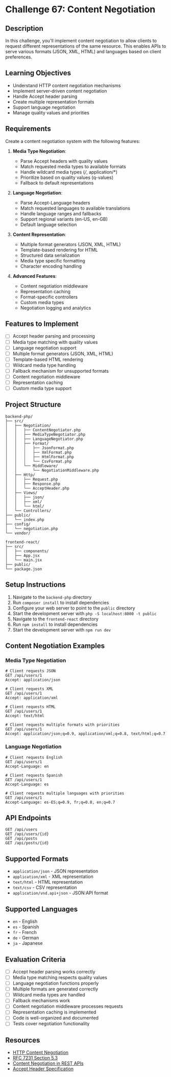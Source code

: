 # Challenge 67: Content Negotiation

## Description
In this challenge, you'll implement content negotiation to allow clients to request different representations of the same resource. This enables APIs to serve various formats (JSON, XML, HTML) and languages based on client preferences.

## Learning Objectives
- Understand HTTP content negotiation mechanisms
- Implement server-driven content negotiation
- Handle Accept header parsing
- Create multiple representation formats
- Support language negotiation
- Manage quality values and priorities

## Requirements
Create a content negotiation system with the following features:

1. **Media Type Negotiation**:
   - Parse Accept headers with quality values
   - Match requested media types to available formats
   - Handle wildcard media types (*/*, application/*)
   - Prioritize based on quality values (q-values)
   - Fallback to default representations

2. **Language Negotiation**:
   - Parse Accept-Language headers
   - Match requested languages to available translations
   - Handle language ranges and fallbacks
   - Support regional variants (en-US, en-GB)
   - Default language selection

3. **Content Representation**:
   - Multiple format generators (JSON, XML, HTML)
   - Template-based rendering for HTML
   - Structured data serialization
   - Media type specific formatting
   - Character encoding handling

4. **Advanced Features**:
   - Content negotiation middleware
   - Representation caching
   - Format-specific controllers
   - Custom media types
   - Negotiation logging and analytics

## Features to Implement
- [ ] Accept header parsing and processing
- [ ] Media type matching with quality values
- [ ] Language negotiation support
- [ ] Multiple format generators (JSON, XML, HTML)
- [ ] Template-based HTML rendering
- [ ] Wildcard media type handling
- [ ] Fallback mechanism for unsupported formats
- [ ] Content negotiation middleware
- [ ] Representation caching
- [ ] Custom media type support

## Project Structure
```
backend-php/
├── src/
│   ├── Negotiation/
│   │   ├── ContentNegotiator.php
│   │   ├── MediaTypeNegotiator.php
│   │   ├── LanguageNegotiator.php
│   │   ├── Format/
│   │   │   ├── JsonFormat.php
│   │   │   ├── XmlFormat.php
│   │   │   ├── HtmlFormat.php
│   │   │   └── CsvFormat.php
│   │   └── Middleware/
│   │       └── NegotiationMiddleware.php
│   ├── Http/
│   │   ├── Request.php
│   │   ├── Response.php
│   │   └── AcceptHeader.php
│   ├── Views/
│   │   ├── json/
│   │   ├── xml/
│   │   └── html/
│   └── Controllers/
├── public/
│   └── index.php
├── config/
│   └── negotiation.php
└── vendor/

frontend-react/
├── src/
│   ├── components/
│   ├── App.jsx
│   └── main.jsx
├── public/
└── package.json
```

## Setup Instructions
1. Navigate to the `backend-php` directory
2. Run `composer install` to install dependencies
3. Configure your web server to point to the `public` directory
4. Start the development server with `php -S localhost:8000 -t public`
5. Navigate to the `frontend-react` directory
6. Run `npm install` to install dependencies
7. Start the development server with `npm run dev`

## Content Negotiation Examples

### Media Type Negotiation
```
# Client requests JSON
GET /api/users/1
Accept: application/json

# Client requests XML
GET /api/users/1
Accept: application/xml

# Client requests HTML
GET /api/users/1
Accept: text/html

# Client requests multiple formats with priorities
GET /api/users/1
Accept: application/json;q=0.9, application/xml;q=0.8, text/html;q=0.7
```

### Language Negotiation
```
# Client requests English
GET /api/users/1
Accept-Language: en

# Client requests Spanish
GET /api/users/1
Accept-Language: es

# Client requests multiple languages with priorities
GET /api/users/1
Accept-Language: es-ES;q=0.9, fr;q=0.8, en;q=0.7
```

## API Endpoints
```
GET /api/users
GET /api/users/{id}
GET /api/posts
GET /api/posts/{id}
```

## Supported Formats
- `application/json` - JSON representation
- `application/xml` - XML representation
- `text/html` - HTML representation
- `text/csv` - CSV representation
- `application/vnd.api+json` - JSON:API format

## Supported Languages
- `en` - English
- `es` - Spanish
- `fr` - French
- `de` - German
- `ja` - Japanese

## Evaluation Criteria
- [ ] Accept header parsing works correctly
- [ ] Media type matching respects quality values
- [ ] Language negotiation functions properly
- [ ] Multiple formats are generated correctly
- [ ] Wildcard media types are handled
- [ ] Fallback mechanisms work
- [ ] Content negotiation middleware processes requests
- [ ] Representation caching is implemented
- [ ] Code is well-organized and documented
- [ ] Tests cover negotiation functionality

## Resources
- [HTTP Content Negotiation](https://developer.mozilla.org/en-US/docs/Web/HTTP/Content_negotiation)
- [RFC 7231 Section 5.3](https://tools.ietf.org/html/rfc7231#section-5.3)
- [Content Negotiation in REST APIs](https://restfulapi.net/content-negotiation/)
- [Accept Header Specification](https://www.w3.org/Protocols/rfc2616/rfc2616-sec14.html)